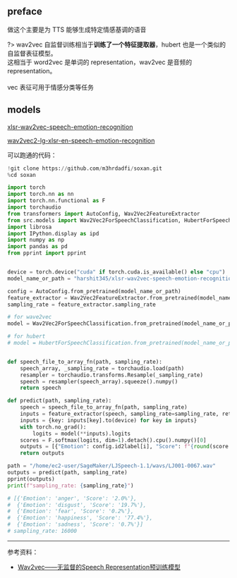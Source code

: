 
## preface

做这个主要是为 TTS 能够生成特定情感基调的语音

?> wav2vec 自监督训练相当于**训练了一个特征提取器**，hubert 也是一个类似的自监督表征模型。</br>这相当于 word2vec 是单词的 representation，wav2vec 是音频的 representation。</br>
</br>vec 表征可用于情感分类等任务



## models


[xlsr-wav2vec-speech-emotion-recognition](https://huggingface.co/harshit345/xlsr-wav2vec-speech-emotion-recognition)

[wav2vec2-lg-xlsr-en-speech-emotion-recognition](https://huggingface.co/ehcalabres/wav2vec2-lg-xlsr-en-speech-emotion-recognition)


可以跑通的代码：

```python
!git clone https://github.com/m3hrdadfi/soxan.git
%cd soxan
```


```python
import torch
import torch.nn as nn
import torch.nn.functional as F
import torchaudio
from transformers import AutoConfig, Wav2Vec2FeatureExtractor
from src.models import Wav2Vec2ForSpeechClassification, HubertForSpeechClassification
import librosa
import IPython.display as ipd
import numpy as np
import pandas as pd
from pprint import pprint


device = torch.device("cuda" if torch.cuda.is_available() else "cpu")
model_name_or_path = "harshit345/xlsr-wav2vec-speech-emotion-recognition"

config = AutoConfig.from_pretrained(model_name_or_path)
feature_extractor = Wav2Vec2FeatureExtractor.from_pretrained(model_name_or_path)
sampling_rate = feature_extractor.sampling_rate

# for wave2vec
model = Wav2Vec2ForSpeechClassification.from_pretrained(model_name_or_path).to(device)

# for hubert
# model = HubertForSpeechClassification.from_pretrained(model_name_or_path).to(device)


def speech_file_to_array_fn(path, sampling_rate):
    speech_array, _sampling_rate = torchaudio.load(path)
    resampler = torchaudio.transforms.Resample(_sampling_rate)
    speech = resampler(speech_array).squeeze().numpy()
    return speech

def predict(path, sampling_rate):
    speech = speech_file_to_array_fn(path, sampling_rate)
    inputs = feature_extractor(speech, sampling_rate=sampling_rate, return_tensors="pt", padding=True)
    inputs = {key: inputs[key].to(device) for key in inputs}
    with torch.no_grad():
        logits = model(**inputs).logits
    scores = F.softmax(logits, dim=1).detach().cpu().numpy()[0]
    outputs = [{"Emotion": config.id2label[i], "Score": f"{round(score * 100, 3):.1f}%"} for i, score in enumerate(scores)]
    return outputs

path = "/home/ec2-user/SageMaker/LJSpeech-1.1/wavs/LJ001-0067.wav"
outputs = predict(path, sampling_rate)
pprint(outputs)
print(f"sampling_rate: {sampling_rate}")

# [{'Emotion': 'anger', 'Score': '2.0%'},
#  {'Emotion': 'disgust', 'Score': '19.7%'},
#  {'Emotion': 'fear', 'Score': '0.2%'},
#  {'Emotion': 'happiness', 'Score': '77.4%'},
#  {'Emotion': 'sadness', 'Score': '0.7%'}]
# sampling_rate: 16000
```


--------------

参考资料：
- [Wav2vec——无监督的Speech Representation预训练模型](https://zhuanlan.zhihu.com/p/272013702)



